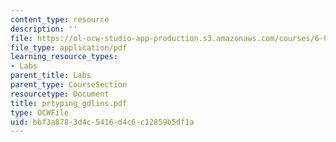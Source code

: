 ```yaml
---
content_type: resource
description: ''
file: https://ol-ocw-studio-app-production.s3.amazonaws.com/courses/6-071j-introduction-to-electronics-signals-and-measurement-spring-2006/bbf3a8783d4c5416d4c6c12859b5df1a_prtyping_gdlins.pdf
file_type: application/pdf
learning_resource_types:
- Labs
parent_title: Labs
parent_type: CourseSection
resourcetype: Document
title: prtyping_gdlins.pdf
type: OCWFile
uid: bbf3a878-3d4c-5416-d4c6-c12859b5df1a
---
```


